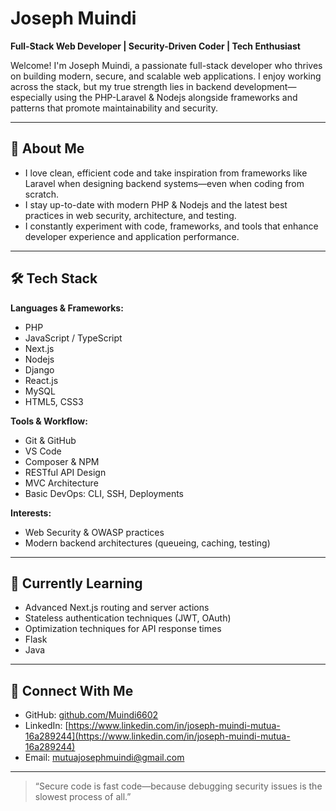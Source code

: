 # Joseph Muindi

**Full-Stack Web Developer | Security-Driven Coder | Tech Enthusiast**

Welcome! I'm Joseph Muindi, a passionate full-stack developer who thrives on building modern, secure, and scalable web applications. I enjoy working across the stack, but my true strength lies in backend development—especially using the PHP-Laravel & Nodejs alongside frameworks and patterns that promote maintainability and security.

---

## 🧠 About Me

- I love clean, efficient code and take inspiration from frameworks like Laravel when designing backend systems—even when coding from scratch.
- I stay up-to-date with modern PHP & Nodejs and the latest best practices in web security, architecture, and testing.
- I constantly experiment with code, frameworks, and tools that enhance developer experience and application performance.

---

## 🛠️ Tech Stack

**Languages & Frameworks:**

- PHP
- JavaScript / TypeScript
- Next.js
- Nodejs
- Django
- React.js
- MySQL
- HTML5, CSS3

**Tools & Workflow:**

- Git & GitHub
- VS Code
- Composer & NPM
- RESTful API Design
- MVC Architecture
- Basic DevOps: CLI, SSH, Deployments

**Interests:**

- Web Security & OWASP practices
- Modern backend architectures (queueing, caching, testing)

---

## 🚀 Currently Learning

- Advanced Next.js routing and server actions
- Stateless authentication techniques (JWT, OAuth)
- Optimization techniques for API response times
- Flask
- Java

---

## 🤝 Connect With Me

- GitHub: [github.com/Muindi6602](https://github.com/Muindi6602)
- LinkedIn: [https://www.linkedin.com/in/joseph-muindi-mutua-16a289244](https://www.linkedin.com/in/joseph-muindi-mutua-16a289244)
- Email: mutuajosephmuindi@gmail.com

---

> “Secure code is fast code—because debugging security issues is the slowest process of all.”
